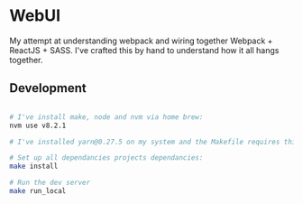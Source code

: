 # WebUI

My attempt at understanding webpack and wiring together Webpack + ReactJS + SASS. 
I've crafted this by hand to understand how it all hangs together.

## Development

```bash

# I've install make, node and nvm via home brew:
nvm use v8.2.1

# I've installed yarn@0.27.5 on my system and the Makefile requires this:

# Set up all dependancies projects dependancies:
make install

# Run the dev server
make run_local

```



